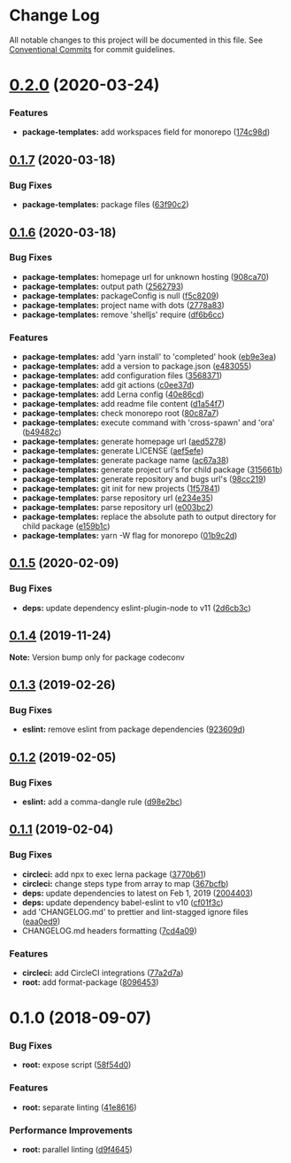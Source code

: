 # Change Log

All notable changes to this project will be documented in this file.
See [Conventional Commits](https://conventionalcommits.org) for commit guidelines.

# [0.2.0](https://github.com/shimarulin/codeconv/compare/v0.1.7...v0.2.0) (2020-03-24)


### Features

* **package-templates:** add workspaces field for monorepo ([174c98d](https://github.com/shimarulin/codeconv/commit/174c98d5f81887e2f1f726c94ad9783673529de6))





## [0.1.7](https://github.com/shimarulin/codeconv/compare/v0.1.6...v0.1.7) (2020-03-18)


### Bug Fixes

* **package-templates:** package files ([63f90c2](https://github.com/shimarulin/codeconv/commit/63f90c26a84084a25f5f5bdc905498493a45ccf5))





## [0.1.6](https://github.com/shimarulin/codeconv/compare/v0.1.5...v0.1.6) (2020-03-18)


### Bug Fixes

* **package-templates:** homepage url for unknown hosting ([908ca70](https://github.com/shimarulin/codeconv/commit/908ca705dc693e33829a30174f392e6328e4b6f9))
* **package-templates:** output path ([2562793](https://github.com/shimarulin/codeconv/commit/2562793213aa920db11fd6a8cf22b0db46bd28b8))
* **package-templates:** packageConfig is null ([f5c8209](https://github.com/shimarulin/codeconv/commit/f5c8209d415563fe1ebd9c3b40ef3447decbd7db))
* **package-templates:** project name with dots ([2778a83](https://github.com/shimarulin/codeconv/commit/2778a83a326c2ff5131a71668ba6ae9064b43a51))
* **package-templates:** remove 'shelljs' require ([df6b6cc](https://github.com/shimarulin/codeconv/commit/df6b6cccb636842a4dc5c3b9bdc29ac1fdcc42be))


### Features

* **package-templates:** add 'yarn install' to 'completed' hook ([eb9e3ea](https://github.com/shimarulin/codeconv/commit/eb9e3ea3084426b75381469829761ac1fd32183a))
* **package-templates:** add a version to package.json ([e483055](https://github.com/shimarulin/codeconv/commit/e483055bbad11b731b51ad14e6ec173c12665fd7))
* **package-templates:** add configuration files ([3568371](https://github.com/shimarulin/codeconv/commit/35683713213b1a4b799ef479083682e248d77d13))
* **package-templates:** add git actions ([c0ee37d](https://github.com/shimarulin/codeconv/commit/c0ee37d57cf37b8f8eaa8dfe06111d93dd9bb5d9))
* **package-templates:** add Lerna config ([40e86cd](https://github.com/shimarulin/codeconv/commit/40e86cd6fb9e18151b30facab94134dd111996b5))
* **package-templates:** add readme file content ([d1a54f7](https://github.com/shimarulin/codeconv/commit/d1a54f77e1f53dc87920668c29e8d05779a4ceb2))
* **package-templates:** check monorepo root ([80c87a7](https://github.com/shimarulin/codeconv/commit/80c87a7a3f975a7f443aff3613921474076bbfe3))
* **package-templates:** execute command with 'cross-spawn' and 'ora' ([b49482c](https://github.com/shimarulin/codeconv/commit/b49482c49e23d93eb483282a819ccd9dfa2f76f1))
* **package-templates:** generate homepage url ([aed5278](https://github.com/shimarulin/codeconv/commit/aed5278c48249f67934e187d12e197c04010364b))
* **package-templates:** generate LICENSE ([aef5efe](https://github.com/shimarulin/codeconv/commit/aef5efee1539d71d45992d58563279ddd35c04bc))
* **package-templates:** generate package name ([ac67a38](https://github.com/shimarulin/codeconv/commit/ac67a389a03808faf3ff5352b56a8ebb7e3493d2))
* **package-templates:** generate project url's for child package ([315661b](https://github.com/shimarulin/codeconv/commit/315661b3dcced0ff4c45c328f0e3985da11728da))
* **package-templates:** generate repository and bugs url's ([98cc219](https://github.com/shimarulin/codeconv/commit/98cc21960f09bf2296e83cfb047d36059e96e43d))
* **package-templates:** git init for new projects ([1f57841](https://github.com/shimarulin/codeconv/commit/1f578419ecc24bb11770b4999e9a3524a7d54d7c))
* **package-templates:** parse repository url ([e234e35](https://github.com/shimarulin/codeconv/commit/e234e3561a07f6e5869ea36a94be7b77a8e6e180))
* **package-templates:** parse repository url ([e003bc2](https://github.com/shimarulin/codeconv/commit/e003bc215c5be0419a0707842f6678eb585662c1))
* **package-templates:** replace the absolute path to output directory for child package ([e159b1c](https://github.com/shimarulin/codeconv/commit/e159b1c882a97fd7ede234c11a7e81537641911c))
* **package-templates:** yarn -W flag for monorepo ([01b9c2d](https://github.com/shimarulin/codeconv/commit/01b9c2d46471dca1a0bb64551d519e1e6af6699f))





## [0.1.5](https://github.com/shimarulin/codeconv/compare/v0.1.4...v0.1.5) (2020-02-09)


### Bug Fixes

* **deps:** update dependency eslint-plugin-node to v11 ([2d6cb3c](https://github.com/shimarulin/codeconv/commit/2d6cb3c))





## [0.1.4](https://github.com/shimarulin/codeconv/compare/v0.1.3...v0.1.4) (2019-11-24)

**Note:** Version bump only for package codeconv





## [0.1.3](https://github.com/shimarulin/codeconv/compare/v0.1.2...v0.1.3) (2019-02-26)


### Bug Fixes

* **eslint:** remove eslint from package dependencies ([923609d](https://github.com/shimarulin/codeconv/commit/923609d))





## [0.1.2](https://github.com/shimarulin/codeconv/compare/v0.1.1...v0.1.2) (2019-02-05)


### Bug Fixes

* **eslint:** add a comma-dangle rule ([d98e2bc](https://github.com/shimarulin/codeconv/commit/d98e2bc))





## [0.1.1](https://github.com/shimarulin/codeconv/compare/v0.1.0...v0.1.1) (2019-02-04)


### Bug Fixes

* **circleci:** add npx to exec lerna package ([3770b61](https://github.com/shimarulin/codeconv/commit/3770b61))
* **circleci:** change steps type from array to map ([367bcfb](https://github.com/shimarulin/codeconv/commit/367bcfb))
* **deps:** update dependencies to latest on Feb 1, 2019 ([2004403](https://github.com/shimarulin/codeconv/commit/2004403))
* **deps:** update dependency babel-eslint to v10 ([cf01f3c](https://github.com/shimarulin/codeconv/commit/cf01f3c))
* add 'CHANGELOG.md'  to prettier and lint-stagged ignore files ([eaa0ed9](https://github.com/shimarulin/codeconv/commit/eaa0ed9))
* CHANGELOG.md headers formatting ([7cd4a09](https://github.com/shimarulin/codeconv/commit/7cd4a09))


### Features

* **circleci:** add CircleCI integrations ([77a2d7a](https://github.com/shimarulin/codeconv/commit/77a2d7a))
* **root:** add format-package ([8096453](https://github.com/shimarulin/codeconv/commit/8096453))





<a name="0.1.0"></a>

# 0.1.0 (2018-09-07)

### Bug Fixes

- **root:** expose script ([58f54d0](https://github.com/shimarulin/codeconv/commit/58f54d0))

### Features

- **root:** separate linting ([41e8616](https://github.com/shimarulin/codeconv/commit/41e8616))

### Performance Improvements

- **root:** parallel linting ([d9f4645](https://github.com/shimarulin/codeconv/commit/d9f4645))
